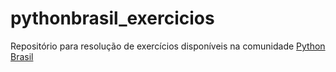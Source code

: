 # pythonbrasil_exercicios
Repositório para resolução de exercícios disponíveis na comunidade [Python Brasil](https://wiki.python.org.br/ListaDeExercicios)
